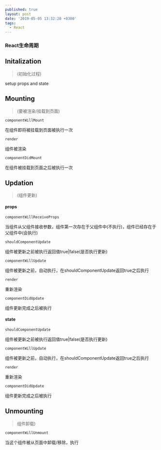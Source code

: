 ```yaml
---
published: true
layout: post
date: '2019-05-05 13:32:20 +0300'
tags:
  - React
---
```

### React生命周期

## Initalization
>(初始化过程)

setup props and state

## Mounting
>(要被渲染/挂载到页面)

```
componentWillMount
```
在组件即将被挂载到页面被执行一次


```
render
```
组件被渲染


```
componentDidMount
```
在组件被挂载到页面之后被执行一次

## Updation
>(组件更新)

#### props

```
componentWillReceiveProps
```
当组件从父组件接收参数，组件第一次存在于父组件中(不执行)，组件已经存在于父组件中(会执行)


```
shouldComponentUpdate
```
组件被更新之前被执行返回值true|false(是否执行更新)


```
componentWillUpdate
```
组件被更新之前，自动执行，在shouldComponentUpdate返回true之后执行


```
render
```
重新渲染



```
componentDidUpdate
```
组件更新完成之后被执行


#### state

```
shouldComponentUpdate
```
组件被更新之前被执行返回值true|false(是否执行更新)


```
componentWillUpdate
```
组件被更新之前，自动执行，在shouldComponentUpdate返回true之后执行


```
render
```
重新渲染


```
componentDidUpdate
```
组件更新完成之后被执行


## Unmounting
>组件卸载)


```
componentWillUnmount
```
当这个组件被从页面中卸载/移除，执行
